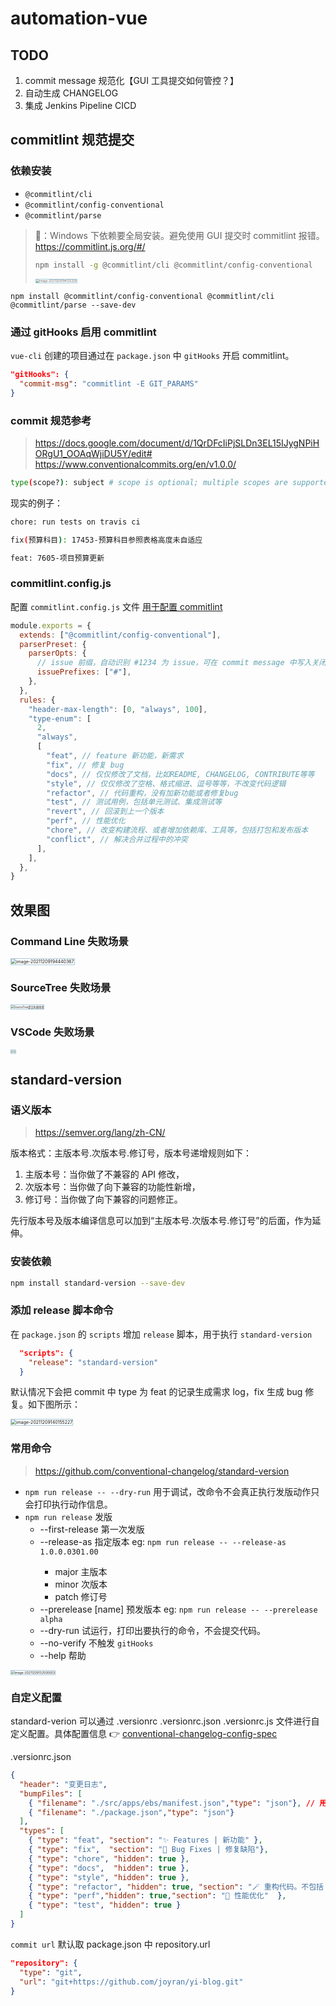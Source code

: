 # automation-vue

## TODO

1. commit message 规范化【GUI 工具提交如何管控？】
2. 自动生成 CHANGELOG
3. 集成 Jenkins Pipeline CICD

## commitlint 规范提交

### 依赖安装

* `@commitlint/cli`
* `@commitlint/config-conventional`
* `@commitlint/parse`

> 📢：Windows 下依赖要全局安装。避免使用 GUI 提交时 commitlint 报错。 https://commitlint.js.org/#/
>
> ```sh
> npm install -g @commitlint/cli @commitlint/config-conventional
> ```
>
> 
>
> <img src="assets/image-20211209194125329.png" alt="image-20211209194125329" style="zoom:33%; border:1px solid #aaccdd" />

```shell
npm install @commitlint/config-conventional @commitlint/cli @commitlint/parse --save-dev
```



### 通过 gitHooks 启用 commitlint

`vue-cli` 创建的项目通过在 `package.json` 中 `gitHooks` 开启 commitlint。

```json
"gitHooks": {
  "commit-msg": "commitlint -E GIT_PARAMS"
}
```

### commit 规范参考

> https://docs.google.com/document/d/1QrDFcIiPjSLDn3EL15IJygNPiHORgU1_OOAqWjiDU5Y/edit#
> https://www.conventionalcommits.org/en/v1.0.0/
```sh
type(scope?): subject # scope is optional; multiple scopes are supported (current delimiter options: "/", "\" and ",")
```

现实的例子：

```sh
chore: run tests on travis ci
```

```sh
fix(预算科目): 17453-预算科目参照表格高度未自适应
```

```sh
feat: 7605-项目预算更新
```

### commitlint.config.js

配置 `commitlint.config.js` 文件 [用于配置 commitlint](https://commitlint.js.org/#/?id=getting-started)

```js
module.exports = {
  extends: ["@commitlint/config-conventional"],
  parserPreset: {
    parserOpts: {
      // issue 前缀，自动识别 #1234 为 issue，可在 commit message 中写入关闭的问题 id
      issuePrefixes: ["#"],
    },
  },
  rules: {
    "header-max-length": [0, "always", 100],
    "type-enum": [
      2,
      "always",
      [
        "feat", // feature 新功能，新需求
        "fix", // 修复 bug
        "docs", // 仅仅修改了文档，比如README, CHANGELOG, CONTRIBUTE等等
        "style", // 仅仅修改了空格、格式缩进、逗号等等，不改变代码逻辑
        "refactor", // 代码重构，没有加新功能或者修复bug
        "test", // 测试用例，包括单元测试、集成测试等
        "revert", // 回滚到上一个版本
        "perf", // 性能优化
        "chore", // 改变构建流程、或者增加依赖库、工具等，包括打包和发布版本
        "conflict", // 解决合并过程中的冲突
      ],
    ],
  },
}
```

## 效果图

### Command Line 失败场景

<img src="assets/image-20211209194440367.png" alt="image-20211209194440367" style="zoom:50%;border:1px solid #aaccdd" />

### SourceTree 失败场景

<img src="./assets/SourceTree提交失败场景.png" alt="SourceTree提交失败场景" style="zoom:30%;border:1px solid #aaccdd" />



### VSCode 失败场景

<img src="./assets/VSCode提交失败场景.png" alt="c" style="zoom:30%;border:1px solid #aaccdd" />



## standard-version

### 语义版本

> https://semver.org/lang/zh-CN/

版本格式：主版本号.次版本号.修订号，版本号递增规则如下：

1. 主版本号：当你做了不兼容的 API 修改，
2. 次版本号：当你做了向下兼容的功能性新增，
3. 修订号：当你做了向下兼容的问题修正。

先行版本号及版本编译信息可以加到“主版本号.次版本号.修订号”的后面，作为延伸。

### 安装依赖

```sh
npm install standard-version --save-dev
```

### 添加 release 脚本命令

在 `package.json` 的 `scripts` 增加 `release` 脚本，用于执行 `standard-version`

```json
  "scripts": {
    "release": "standard-version"
  }
```

默认情况下会把 commit 中 type 为 feat 的记录生成需求 log，fix 生成 bug 修复。如下图所示：

<img src="assets/image-20211209140155227.png" alt="image-20211209140155227" style="zoom:50%;border:1px solid #aaccdd" />

### 常用命令

> https://github.com/conventional-changelog/standard-version

* `npm run release -- --dry-run` 用于调试，改命令不会真正执行发版动作只会打印执行动作信息。
* `npm run release` 发版
  * --first-release 第一次发版
  * --release-as <name> 指定版本 eg: `npm run release -- --release-as 1.0.0.0301.00` 
    * major 主版本
    * minor 次版本
    * patch 修订号
  * --prerelease [name] 预发版本 eg: `npm run release -- --prerelease alpha`
  * --dry-run 试运行，打印出要执行的命令，不会提交代码。
  * --no-verify 不触发 `gitHooks`
  * --help 帮助

<img src="assets/image-20211209132500003.png" alt="image-20211209132500003" style="zoom:35%;border:1px solid #aaccdd" />

### 自定义配置

standard-verion 可以通过 .versionrc .versionrc.json .versionrc.js 文件进行自定义配置。具体配置信息 👉 [conventional-changelog-config-spec](https://github.com/conventional-changelog/conventional-changelog-config-spec/blob/master/versions/2.1.0/README.md)

.versionrc.json

```json
{
  "header": "变更日志",
  "bumpFiles": [
    { "filename": "./src/apps/ebs/manifest.json","type": "json"}, // 用于指定版本元数据文件路径，standard-verion 将修改该文件中的版本信息
    { "filename": "./package.json","type": "json"}
  ],
  "types": [
    { "type": "feat", "section": "✨ Features | 新功能" },
    { "type": "fix",  "section": "🐛 Bug Fixes | 修复缺陷"},
    { "type": "chore", "hidden": true },
    { "type": "docs",  "hidden": true },
    { "type": "style", "hidden": true },
    { "type": "refactor", "hidden": true, "section": "🪄 重构代码。不包括 bug 修复、功能新增"  },
    { "type": "perf","hidden": true,"section": "🚀 性能优化"  },
    { "type": "test", "hidden": true }
  ]
}
```



`commit url` 默认取 package.json 中 repository.url

```json
"repository": {
  "type": "git",
  "url": "git+https://github.com/joyran/yi-blog.git"
}
```

